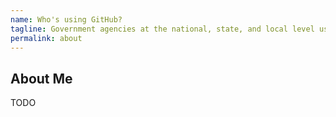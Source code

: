 ```yaml
---
name: Who's using GitHub?
tagline: Government agencies at the national, state, and local level use GitHub to share and collaborate. If you don't see your organization on this list, follow the instructions below to add it!
permalink: about
---
```


## About Me

TODO
